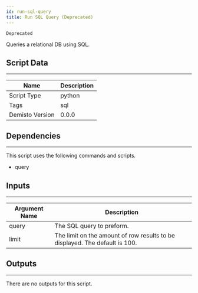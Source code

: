 ```yaml
---
id: run-sql-query
title: Run SQL Query (Deprecated)
---
```


`Deprecated`

Queries a relational DB using SQL.

## Script Data
---

| **Name** | **Description** |
| --- | --- |
| Script Type | python |
| Tags | sql |
| Demisto Version | 0.0.0 |

## Dependencies
---
This script uses the following commands and scripts.
* query

## Inputs
---

| **Argument Name** | **Description** |
| --- | --- |
| query | The SQL query to preform. |
| limit | The limit on the amount of row results to be displayed. The default is 100. |

## Outputs
---
There are no outputs for this script.
